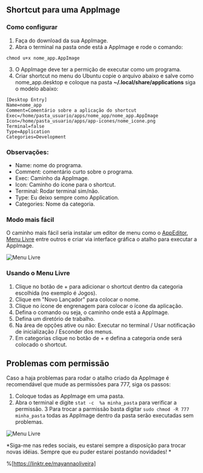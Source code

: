 ## Shortcut para uma AppImage

### Como configurar
 
1. Faça do download da sua AppImage.
2. Abra o terminal na pasta onde está a AppImage e rode o comando:
```
chmod u+x nome_app.AppImage
```
3. O AppImage deve ter a permição de executar como um programa.
4. Criar shortcut no menu do Ubuntu copie o arquivo abaixo e salve como nome_app.desktop e coloque na pasta **~/.local/share/applications** siga o modelo abaixo:
 
```
[Desktop Entry]
Name=nome_app
Comment=Comentário sobre a aplicação do shortcut
Exec=/home/pasta_usuario/apps/nome_app/nome_app.AppImage
Icon=/home/pasta_usuario/apps/app-icones/nome_icone.png
Terminal=false
Type=Application
Categories=Development
```
 
### Observações:
- Name: nome do programa.
- Comment: comentário curto sobre o programa.
- Exec: Caminho da AppImage.
- Icon: Caminho do ícone para o shortcut.
- Terminal: Rodar terminal sim/não.
- Type: Eu deixo sempre como Application.
- Categories: Nome da categoria.
 
### Modo mais fácil
 
O caminho mais fácil seria instalar um editor de menu como o [AppEditor], [Menu Livre] entre outros e criar via interface gráfica o atalho para executar a AppImage.

![Menu Livre](https://i.imgur.com/e9hEa1f.png)

### Usando o Menu Livre

1. Clique no botão de + para adicionar o shortcut dentro da categoria escolhida (no exemplo é Jogos).
2. Clique em "Novo Lançador" para colocar o nome.
3. Clique no ícone de engrenagem para colocar o ícone da aplicação.
4. Defina o comando ou seja, o caminho onde está a AppImage.
5. Defina um diretório de trabalho.
6. Na área de opções ative ou não: Executar no terminal / Usar notificação de inicialização / Esconder dos menus.
7. Em categorias clique no botão de + e defina a categoria onde será colocado o shortcut.

## Problemas com permissão
Caso a haja problemas para rodar o atalho criado da AppImage é recomendável que mude as permissões para 777, siga os passos:
1. Coloque todas as AppImage em uma pasta.
2. Abra o terminal e digite `stat -c  %a minha_pasta` para verificar a permissão.
3 Para trocar a parmissão basta digitar `sudo chmod -R 777 minha_pasta` todas as AppImage dentro da pasta serão executadas sem problemas.

![Menu Livre](https://i.imgur.com/Kb5yigV.png)

[Menu Livre]: https://launchpad.net/menulibre
[AppEditor]: https://github.com/donadigo/appeditor

*Siga-me nas redes sociais, eu estarei sempre a disposíção para trocar novas idéias. Sempre que eu puder estarei postando novidades! *

%[https://linktr.ee/mayannaoliveira]

